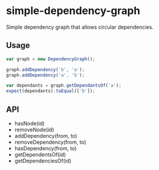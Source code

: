 # simple-dependency-graph
Simple dependency graph that allows circular dependencies.

## Usage
```js
var graph = new DependencyGraph();

graph.addDependency('b', 'a');
graph.addDependency('a', 'b');

var dependants = graph.getDependantsOf('a');
expect(dependants).toEqual(['b']);
```

## API
- hasNode(id)
- removeNode(id)
- addDependency(from, to)
- removeDependency(from, to)
- hasDependency(from, to)
- getDependentsOf(id)
- getDependenciesOf(id)
